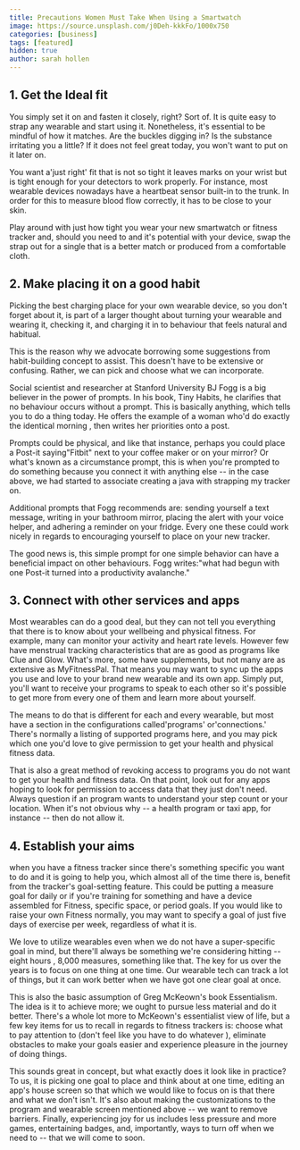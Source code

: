 ```yaml
---
title: Precautions Women Must Take When Using a Smartwatch
image: https://source.unsplash.com/j0Deh-kkkFo/1000x750
categories: [business]
tags: [featured]
hidden: true
author: sarah hollen
---
```


## 1. Get the Ideal fit
You simply set it on and fasten it closely, right? Sort of. It is quite easy to strap any wearable and start using it. Nonetheless, it's essential to be mindful of how it matches. Are the buckles digging in? Is the substance irritating you a little? If it does not feel great today, you won't want to put on it later on.

You want a'just right' fit that is not so tight it leaves marks on your wrist but is tight enough for your detectors to work properly. For instance, most wearable devices nowadays have a heartbeat sensor built-in to the trunk. In order for this to measure blood flow correctly, it has to be close to your skin.

Play around with just how tight you wear your new smartwatch or fitness tracker and, should you need to and it's potential with your device, swap the strap out for a single that is a better match or produced from a comfortable cloth.

## 2. Make placing it on a good habit

Picking the best charging place for your own wearable device, so you don't forget about it, is part of a larger thought about turning your wearable and wearing it, checking it, and charging it in to behaviour that feels natural and habitual.

This is the reason why we advocate borrowing some suggestions from habit-building concept to assist. This doesn't have to be extensive or confusing. Rather, we can pick and choose what we  can incorporate.

Social scientist and researcher at Stanford University BJ Fogg is a big believer in the power of prompts. In his book, Tiny Habits, he clarifies that no behaviour occurs without a prompt. This is basically anything, which tells you to do a thing today. He offers the example of a woman who'd do exactly the identical morning , then writes her priorities onto a post.

Prompts could be physical, and like that instance, perhaps you could place a Post-it saying"Fitbit" next to your coffee maker or on your mirror? Or what's known as a circumstance prompt, this is when you're prompted to do something because you connect it with anything else -- in the case above, we had started to associate creating a java with strapping my tracker on.

Additional prompts that Fogg recommends are: sending yourself a text message, writing in your bathroom mirror, placing the alert with your voice helper, and adhering a reminder on your fridge. Every one these could work nicely in regards to encouraging yourself to place on your new tracker.

The good news is, this simple prompt for one simple behavior can have a beneficial impact on other behaviours. Fogg writes:"what had begun with one Post-it turned into a productivity avalanche."

## 3. Connect with other services and apps
Most wearables can do a good deal, but they can not tell you everything that there is to know about your wellbeing and physical fitness. For example, many can monitor your activity and heart rate levels. However few have menstrual tracking characteristics that are as good as programs like Clue and Glow. What's more, some have supplements, but not many are as extensive as MyFitnessPal. That means you may want to sync up the apps you use and love to your brand new wearable and its own app. Simply put, you'll want to receive your programs to speak to each other so it's possible to get more from every one of them and learn more about yourself.

The means to do that is different for each and every wearable, but most have a section in the configurations called'programs' or'connections.' There's normally a listing of supported programs here, and you may pick which one you'd love to give permission to get your health and physical fitness data.

That is also a great method of revoking access to programs you do not want to get your health and fitness data. On that point, look out for any apps hoping to look for permission to access data that they just don't need. Always question if an program wants to understand your step count or your location. When it's not obvious why -- a health program or taxi app, for instance -- then do not allow it.

## 4. Establish your aims
when you have a fitness tracker since there's something specific you want to do and it is going to help you, which almost all of the time there is, benefit from the tracker's goal-setting feature. This could be putting a measure goal for daily or if you're training for something and have a device assembled for Fitness, specific space, or period goals. If you would like to raise your own Fitness normally, you may want to specify a goal of just five days of exercise per week, regardless of what it is.

We love to utilize wearables even when we do not have a super-specific goal in mind, but there'll always be something we're considering hitting -- eight hours , 8,000 measures, something like that. The key for us over the years is to focus on one thing at one time. Our wearable tech can track a lot of things, but it can work better when we have got one clear goal at once.

This is also the basic assumption of Greg McKeown's book Essentialism. The idea is it to achieve more; we ought to pursue less material and do it better. There's a whole lot more to McKeown's essentialist view of life, but a few key items for us to recall in regards to fitness trackers is: choose what to pay attention to (don't feel like you have to do whatever ), eliminate obstacles to make your goals easier and experience pleasure in the journey of doing things.

This sounds great in concept, but what exactly does it look like in practice? To us, it is picking one goal to place and think about at one time, editing an app's house screen so that which we would like to focus on is that there and what we don't isn't. It's also about making the customizations to the program and wearable screen mentioned above -- we want to remove barriers. Finally, experiencing joy for us includes less pressure and more games, entertaining badges, and, importantly, ways to turn off when we need to -- that we will come to soon.
